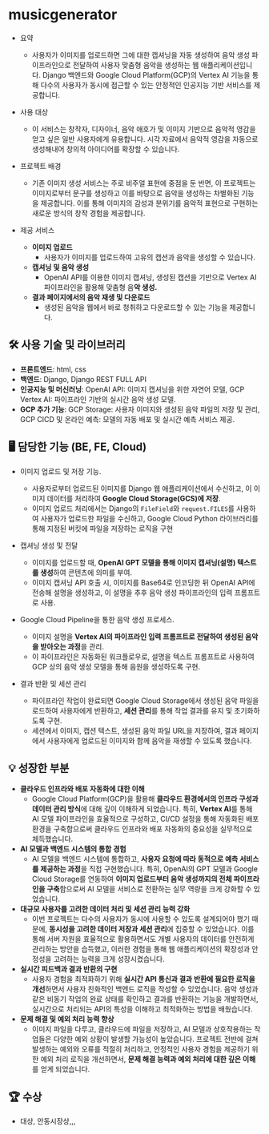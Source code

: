# musicgenerator
- 요약
    - 사용자가 이미지를 업로드하면 그에 대한 캡셔닝을 자동 생성하여 음악 생성 파이프라인으로 전달하여 사용자 맞춤형 음악을 생성하는 웹 애플리케이션입니다. Django 백엔드와 Google Cloud Platform(GCP)의 Vertex AI 기능을 통해 다수의 사용자가 동시에 접근할 수 있는 안정적인 인공지능 기반 서비스를 제공합니다.

- 사용 대상
    - 이 서비스는 창작자, 디자이너, 음악 애호가 및 이미지 기반으로 음악적 영감을 얻고 싶은 일반 사용자에게 유용합니다. 시각 자료에서 음악적 영감을 자동으로 생성해내어 창의적 아이디어를 확장할 수 있습니다.

- 프로젝트 배경
    - 기존 이미지 생성 서비스는 주로 비주얼 표현에 중점을 둔 반면, 이 프로젝트는 이미지로부터 문구를 생성하고 이를 바탕으로 음악을 생성하는 차별화된 기능을 제공합니다. 이를 통해 이미지의 감성과 분위기를 음악적 표현으로 구현하는 새로운 방식의 창작 경험을 제공합니다.
    
- 제공 서비스
    - **이미지 업로드**
        - 사용자가 이미지를 업로드하여 고유의 캡션과 음악을 생성할 수 있습니다.
    - **캡셔닝 및 음악 생성**
        - OpenAI API를 이용한 이미지 캡셔닝, 생성된 캡션을 기반으로 Vertex AI 파이프라인을 활용해 맞춤형 음**악 생성.**
    - **결과 페이지에서의 음악 재생 및 다운로드**
        - 생성된 음악을 웹에서 바로 청취하고 다운로드할 수 있는 기능을 제공합니다.
        

## 🛠 사용 기술 및 라이브러리

- **프론트엔드**: html, css
- **백엔드**: Django, Django REST FULL API
- **인공지능 및 머신러닝**: OpenAI API: 이미지 캡셔닝을 위한 자연어 모델, GCP Vertex AI: 파이프라인 기반의 실시간 음악 생성 모델.
- **GCP 추가 기능**: GCP Storage: 사용자 이미지와 생성된 음악 파일의 저장 및 관리, GCP CICD 및 온라인 예측: 모델의 자동 배포 및 실시간 예측 서비스 제공.

## 🖥 담당한 기능 (BE, FE, Cloud)

- 이미지 업로드 및 저장 기능.
    - 사용자로부터 업로드된 이미지를 Django 웹 애플리케이션에서 수신하고, 이 이미지 데이터를 처리하여 **Google Cloud Storage(GCS)에 저장**.
    - 이미지 업로드 처리에서는 Django의 `FileField`와 `request.FILES`를 사용하여 사용자가 업로드한 파일을 수신하고, Google Cloud Python 라이브러리를 통해 지정된 버킷에 파일을 저장하는 로직을 구현
- 캡셔닝 생성 및 전달
    - 이미지를 업로드할 때, **OpenAI GPT 모델을 통해 이미지 캡셔닝(설명) 텍스트를 생성**하여 콘텐츠에 의미를 부여.
    - 이미지 캡셔닝 API 호출 시, 이미지를 Base64로 인코딩한 뒤 OpenAI API에 전송해 설명을 생성하고, 이 설명을 추후 음악 생성 파이프라인의 입력 프롬프트로 사용.

- Google Cloud Pipeline을 통한 음악 생성 프로세스.
    - 이미지 설명을 **Vertex AI의 파이프라인 입력 프롬프트로 전달하여 생성된 음악을 받아오는 과정**을 관리.
    - 이 파이프라인은 자동화된 워크플로우로, 설명을 텍스트 프롬프트로 사용하여 GCP 상의 음악 생성 모델을 통해 음원을 생성하도록 구현.
    
- 결과 반환 및 세션 관리
    - 파이프라인 작업이 완료되면 Google Cloud Storage에서 생성된 음악 파일을 로드하여 사용자에게 반환하고, **세션 관리**를 통해 작업 결과를 유지 및 초기화하도록 구현.
    - 세션에서 이미지, 캡션 텍스트, 생성된 음악 파일 URL을 저장하여, 결과 페이지에서 사용자에게 업로드된 이미지와 함께 음악을 재생할 수 있도록 했습니다.

## 💡 성장한 부분

- **클라우드 인프라와 배포 자동화에 대한 이해**
    - Google Cloud Platform(GCP)을 활용해 **클라우드 환경에서의 인프라 구성과 데이터 관리 방식**에 대해 깊이 이해하게 되었습니다. 특히, **Vertex AI**를 통해 AI 모델 파이프라인을 효율적으로 구성하고, CI/CD 설정을 통해 자동화된 배포 환경을 구축함으로써 클라우드 인프라와 배포 자동화의 중요성을 실무적으로 체득했습니다.
- **AI 모델과 백엔드 시스템의 통합 경험**
    - AI 모델을 백엔드 시스템에 통합하고, **사용자 요청에 따라 동적으로 예측 서비스를 제공하는 과정**을 직접 구현했습니다. 특히, OpenAI의 GPT 모델과 Google Cloud Storage를 연동하여 **이미지 업로드부터 음악 생성까지의 전체 파이프라인을 구축**함으로써 AI 모델을 서비스로 전환하는 실무 역량을 크게 강화할 수 있었습니다.
- **대규모 사용자를 고려한 데이터 처리 및 세션 관리 능력 강화**
    - 이번 프로젝트는 다수의 사용자가 동시에 사용할 수 있도록 설계되어야 했기 때문에, **동시성을 고려한 데이터 저장과 세션 관리**에 집중할 수 있었습니다. 이를 통해 서버 자원을 효율적으로 활용하면서도 개별 사용자의 데이터를 안전하게 관리하는 방안을 습득했고, 이러한 경험을 통해 웹 애플리케이션의 확장성과 안정성을 고려하는 능력을 크게 성장시켰습니다.
- **실시간 피드백과 결과 반환의 구현**
    - 사용자 경험을 최적화하기 위해 **실시간 API 통신과 결과 반환에 필요한 로직을 개선**하면서 사용자 친화적인 백엔드 로직을 작성할 수 있었습니다. 음악 생성과 같은 비동기 작업의 완료 상태를 확인하고 결과를 반환하는 기능을 개발하면서, 실시간으로 처리되는 API의 특성을 이해하고 최적화하는 방법을 배웠습니다.
- **문제 해결 및 예외 처리 능력 향상**
    - 이미지 파일을 다루고, 클라우드에 파일을 저장하고, AI 모델과 상호작용하는 작업들은 다양한 예외 상황이 발생할 가능성이 높았습니다. 프로젝트 전반에 걸쳐 발생하는 예외와 오류를 적절히 처리하고, 안정적인 사용자 경험을 제공하기 위한 예외 처리 로직을 개선하면서, **문제 해결 능력과 예외 처리에 대한 깊은 이해**를 얻게 되었습니다.
    

## 🏆 수상

- 대상, 안동시장상,,,
